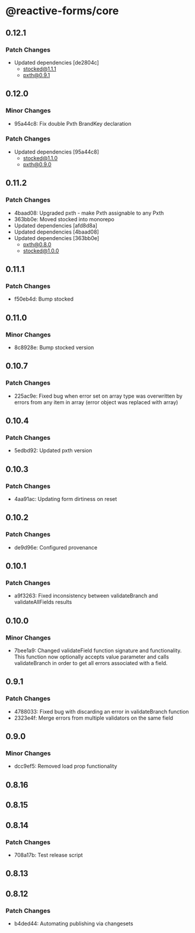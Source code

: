 # @reactive-forms/core

## 0.12.1

### Patch Changes

-   Updated dependencies [de2804c]
    -   stocked@1.1.1
    -   pxth@0.9.1

## 0.12.0

### Minor Changes

-   95a44c8: Fix double Pxth BrandKey declaration

### Patch Changes

-   Updated dependencies [95a44c8]
    -   stocked@1.1.0
    -   pxth@0.9.0

## 0.11.2

### Patch Changes

-   4baad08: Upgraded pxth - make Pxth<any> assignable to any Pxth
-   363bb0e: Moved stocked into monorepo
-   Updated dependencies [afd8d8a]
-   Updated dependencies [4baad08]
-   Updated dependencies [363bb0e]
    -   pxth@0.8.0
    -   stocked@1.0.0

## 0.11.1

### Patch Changes

-   f50eb4d: Bump stocked

## 0.11.0

### Minor Changes

-   8c8928e: Bump stocked version

## 0.10.7

### Patch Changes

-   225ac9e: Fixed bug when error set on array type was overwritten by errors from any item in array (error object was replaced with array)

## 0.10.4

### Patch Changes

-   5edbd92: Updated pxth version

## 0.10.3

### Patch Changes

-   4aa91ac: Updating form dirtiness on reset

## 0.10.2

### Patch Changes

-   de9d96e: Configured provenance

## 0.10.1

### Patch Changes

-   a9f3263: Fixed inconsistency between validateBranch and validateAllFields results

## 0.10.0

### Minor Changes

-   7bee1a9: Changed validateField function signature and functionality. This function now optionally accepts value parameter and calls validateBranch in order to get all errors associated with a field.

## 0.9.1

### Patch Changes

-   4788033: Fixed bug with discarding an error in validateBranch function
-   2323e4f: Merge errors from multiple validators on the same field

## 0.9.0

### Minor Changes

-   dcc9ef5: Removed load prop functionality

## 0.8.16

## 0.8.15

## 0.8.14

### Patch Changes

-   708a17b: Test release script

## 0.8.13

## 0.8.12

### Patch Changes

-   b4ded44: Automating publishing via changesets
